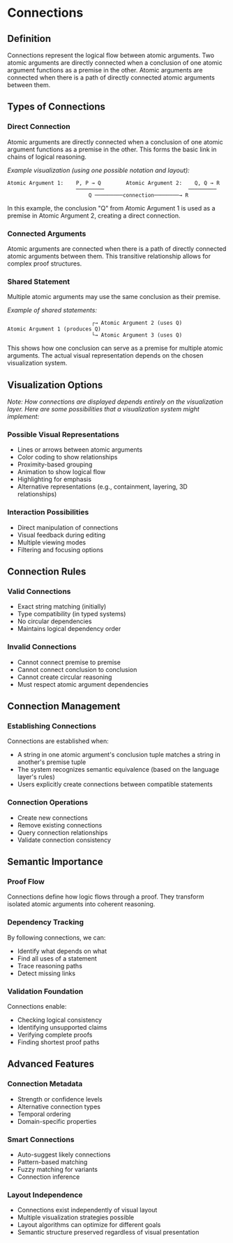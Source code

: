 # Connections

## Definition

Connections represent the logical flow between atomic arguments. Two atomic arguments are directly connected when a conclusion of one atomic argument functions as a premise in the other. Atomic arguments are connected when there is a path of directly connected atomic arguments between them.

## Types of Connections

### Direct Connection
Atomic arguments are directly connected when a conclusion of one atomic argument functions as a premise in the other. This forms the basic link in chains of logical reasoning.

*Example visualization (using one possible notation and layout):*
```
Atomic Argument 1:    P, P → Q        Atomic Argument 2:    Q, Q → R
                      ─────────                           ─────────
                          Q ─────────connection────────→ R
```

In this example, the conclusion "Q" from Atomic Argument 1 is used as a premise in Atomic Argument 2, creating a direct connection.

### Connected Arguments
Atomic arguments are connected when there is a path of directly connected atomic arguments between them. This transitive relationship allows for complex proof structures.

### Shared Statement
Multiple atomic arguments may use the same conclusion as their premise.

*Example of shared statements:*
```
                           ┌→ Atomic Argument 2 (uses Q)
Atomic Argument 1 (produces Q)
                           └→ Atomic Argument 3 (uses Q)
```

This shows how one conclusion can serve as a premise for multiple atomic arguments. The actual visual representation depends on the chosen visualization system.

## Visualization Options

*Note: How connections are displayed depends entirely on the visualization layer. Here are some possibilities that a visualization system might implement:*

### Possible Visual Representations
- Lines or arrows between atomic arguments
- Color coding to show relationships
- Proximity-based grouping
- Animation to show logical flow
- Highlighting for emphasis
- Alternative representations (e.g., containment, layering, 3D relationships)

### Interaction Possibilities
- Direct manipulation of connections
- Visual feedback during editing
- Multiple viewing modes
- Filtering and focusing options

## Connection Rules

### Valid Connections
- Exact string matching (initially)
- Type compatibility (in typed systems)
- No circular dependencies
- Maintains logical dependency order

### Invalid Connections
- Cannot connect premise to premise
- Cannot connect conclusion to conclusion
- Cannot create circular reasoning
- Must respect atomic argument dependencies

## Connection Management

### Establishing Connections
Connections are established when:
- A string in one atomic argument's conclusion tuple matches a string in another's premise tuple
- The system recognizes semantic equivalence (based on the language layer's rules)
- Users explicitly create connections between compatible statements

### Connection Operations
- Create new connections
- Remove existing connections
- Query connection relationships
- Validate connection consistency

## Semantic Importance

### Proof Flow
Connections define how logic flows through a proof. They transform isolated atomic arguments into coherent reasoning.

### Dependency Tracking
By following connections, we can:
- Identify what depends on what
- Find all uses of a statement
- Trace reasoning paths
- Detect missing links

### Validation Foundation
Connections enable:
- Checking logical consistency
- Identifying unsupported claims
- Verifying complete proofs
- Finding shortest proof paths

## Advanced Features

### Connection Metadata
- Strength or confidence levels
- Alternative connection types
- Temporal ordering
- Domain-specific properties

### Smart Connections
- Auto-suggest likely connections
- Pattern-based matching
- Fuzzy matching for variants
- Connection inference

### Layout Independence
- Connections exist independently of visual layout
- Multiple visualization strategies possible
- Layout algorithms can optimize for different goals
- Semantic structure preserved regardless of visual presentation